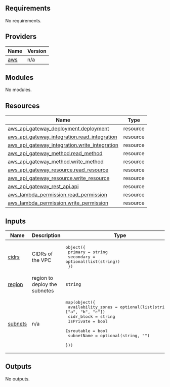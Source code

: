 <!-- BEGIN_TF_DOCS -->
## Requirements

No requirements.

## Providers

| Name | Version |
|------|---------|
| <a name="provider_aws"></a> [aws](#provider\_aws) | n/a |

## Modules

No modules.

## Resources

| Name | Type |
|------|------|
| [aws_api_gateway_deployment.deployment](https://registry.terraform.io/providers/hashicorp/aws/latest/docs/resources/api_gateway_deployment) | resource |
| [aws_api_gateway_integration.read_integration](https://registry.terraform.io/providers/hashicorp/aws/latest/docs/resources/api_gateway_integration) | resource |
| [aws_api_gateway_integration.write_integration](https://registry.terraform.io/providers/hashicorp/aws/latest/docs/resources/api_gateway_integration) | resource |
| [aws_api_gateway_method.read_method](https://registry.terraform.io/providers/hashicorp/aws/latest/docs/resources/api_gateway_method) | resource |
| [aws_api_gateway_method.write_method](https://registry.terraform.io/providers/hashicorp/aws/latest/docs/resources/api_gateway_method) | resource |
| [aws_api_gateway_resource.read_resource](https://registry.terraform.io/providers/hashicorp/aws/latest/docs/resources/api_gateway_resource) | resource |
| [aws_api_gateway_resource.write_resource](https://registry.terraform.io/providers/hashicorp/aws/latest/docs/resources/api_gateway_resource) | resource |
| [aws_api_gateway_rest_api.api](https://registry.terraform.io/providers/hashicorp/aws/latest/docs/resources/api_gateway_rest_api) | resource |
| [aws_lambda_permission.read_permission](https://registry.terraform.io/providers/hashicorp/aws/latest/docs/resources/lambda_permission) | resource |
| [aws_lambda_permission.write_permission](https://registry.terraform.io/providers/hashicorp/aws/latest/docs/resources/lambda_permission) | resource |

## Inputs

| Name | Description | Type | Default | Required |
|------|-------------|------|---------|:--------:|
| <a name="input_cidrs"></a> [cidrs](#input\_cidrs) | CIDRs of the VPC | <pre>object({<br>    primary   = string<br>    secondary = optional(list(string))<br>  })</pre> | n/a | yes |
| <a name="input_region"></a> [region](#input\_region) | region to deploy the subnetes | `string` | `"eu-central-1"` | no |
| <a name="input_subnets"></a> [subnets](#input\_subnets) | n/a | <pre>map(object({<br>    availability_zones = optional(list(string), ["a", "b", "c"])<br>    cidr_block         = string<br>    IsPrivate          = bool<br>    Isroutable         = bool<br>    subnetName         = optional(string, "")<br>  }))</pre> | n/a | yes |

## Outputs

No outputs.
<!-- END_TF_DOCS -->